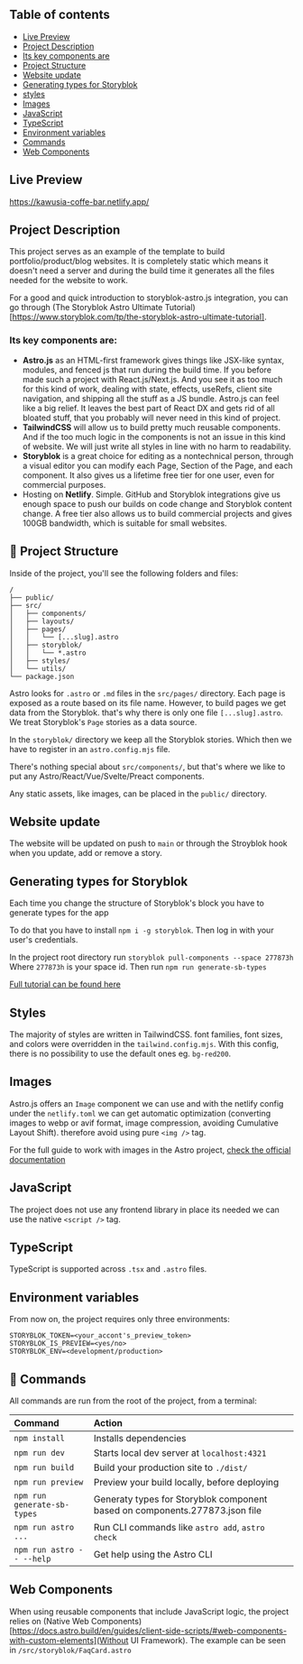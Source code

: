 ## Table of contents

- [Live Preview](#live-preview)
- [Project Description](#project-description)
- [Its key components are](#its-key-components-are)
- [Project Structure](#project-structure)
- [Website update](#website-update)
- [Generating types for Storyblok](#generating-styles-for-storyblok)
- [styles](#styles)
- [Images](#images)
- [JavaScript](#javascript)
- [TypeScript](#typescript)
- [Environment variables](#environment-variables)
- [Commands](#commands)
- [Web Components](#web-components)


## Live Preview
https://kawusia-coffe-bar.netlify.app/

## Project Description
This project serves as an example of the template to build portfolio/product/blog websites. It is completely static which means it doesn't need a server and during the build time it generates all the files needed for the website to work.

For a good and quick introduction to storyblok-astro.js integration, you can go through (The Storyblok Astro Ultimate Tutorial)[https://www.storyblok.com/tp/the-storyblok-astro-ultimate-tutorial].

### Its key components are:

- **Astro.js** as an HTML-first framework gives things like JSX-like syntax, modules, and fenced js that run during the build time. If you before made such a project with React.js/Next.js. And you see it as too much for this kind of work, dealing with state, effects, useRefs, client site navigation, and shipping all the stuff as a JS bundle. Astro.js can feel like a big relief. It leaves the best part of React DX and gets rid of all bloated stuff, that you probably will never need in this kind of project. 
- **TailwindCSS** will allow us to build pretty much reusable components. And if the too much logic in the components is not an issue in this kind of website. We will just write all styles in line with no harm to readability.
- **Storyblok** is a great choice for editing as a nontechnical person, through a visual editor you can modify each Page, Section of the Page, and each component. It also gives us a lifetime free tier for one user, even for commercial purposes. 
- Hosting on **Netlify**. Simple. GitHub and Storyblok integrations give us enough space to push our builds on code change and Storyblok content change. A free tier also allows us to build commercial projects and gives 100GB bandwidth, which is suitable for small websites.

## 🚀 Project Structure

Inside of the project, you'll see the following folders and files:

```text
/
├── public/
├── src/
│   ├── components/
│   ├── layouts/
│   ├── pages/
│   │   └── [...slug].astro
│   ├── storyblok/
│   │   └── *.astro
│   ├── styles/
│   └── utils/
└── package.json
```

Astro looks for `.astro` or `.md` files in the `src/pages/` directory. Each page is exposed as a route based on its file name. However, to build pages we get data from the Storyblok. that's why there is only one file `[...slug].astro`. We treat Storyblok's `Page` stories as a data source.

In the `storyblok/` directory we keep all the Storyblok stories. Which then we have to register in an `astro.config.mjs` file.


There's nothing special about `src/components/`, but that's where we like to put any Astro/React/Vue/Svelte/Preact components.

Any static assets, like images, can be placed in the `public/` directory.

## Website update

The website will be updated on push to `main` or through the Stroyblok hook when you update, add or remove a story.

## Generating types for Storyblok
Each time you change the structure of Storyblok's block you have to generate types for the app

To do that you have to install `npm i -g storyblok`. Then log in with your user's credentials. 

In the project root directory run `storyblok pull-components --space 277873h` Where `277873h` is your space id. Then run `npm run generate-sb-types`

[Full tutorial can be found here ](https://www.storyblok.com/faq/how-can-i-utilize-typescript-in-my-storyblok-project)

## Styles 

The majority of styles are written in TailwindCSS. font families, font sizes, and colors were overridden in the `tailwind.config.mjs`. With this config, there is no possibility to use the default ones eg. `bg-red200`.  

## Images

Astro.js offers an `Image` component we can use and with the netlify config under the `netlify.toml` we can get automatic optimization (converting images to webp or avif format, image compression, avoiding Cumulative Layout Shift). therefore avoid using pure `<img />` tag.

For the full guide to work with images in the Astro project, [check the official documentation](https://docs.astro.build/en/guides/images/)

## JavaScript
The project does not use any frontend library in place its needed we can use the native `<script />` tag.

## TypeScript

TypeScript is supported across `.tsx` and `.astro` files.


## Environment variables

From now on, the project requires only three environments:

```
STORYBLOK_TOKEN=<your_accont's_preview_token>
STORYBLOK_IS_PREVIEW=<yes/no>
STORYBLOK_ENV=<development/production>
```


## 🧞 Commands

All commands are run from the root of the project, from a terminal:

| Command                   | Action                                           |
| :------------------------ | :----------------------------------------------- |
| `npm install`             | Installs dependencies                            |
| `npm run dev`             | Starts local dev server at `localhost:4321`      |
| `npm run build`           | Build your production site to `./dist/`          |
| `npm run preview`         | Preview your build locally, before deploying     |
| `npm run generate-sb-types`|Generaty types for Storyblok component based on components.277873.json file|
| `npm run astro ...`       | Run CLI commands like `astro add`, `astro check` |
| `npm run astro -- --help` | Get help using the Astro CLI                     |


## Web Components

When using reusable components that include JavaScript logic, the project relies on (Native Web Components)[https://docs.astro.build/en/guides/client-side-scripts/#web-components-with-custom-elements](Without UI Framework). The example can be seen in `/src/storyblok/FaqCard.astro`
